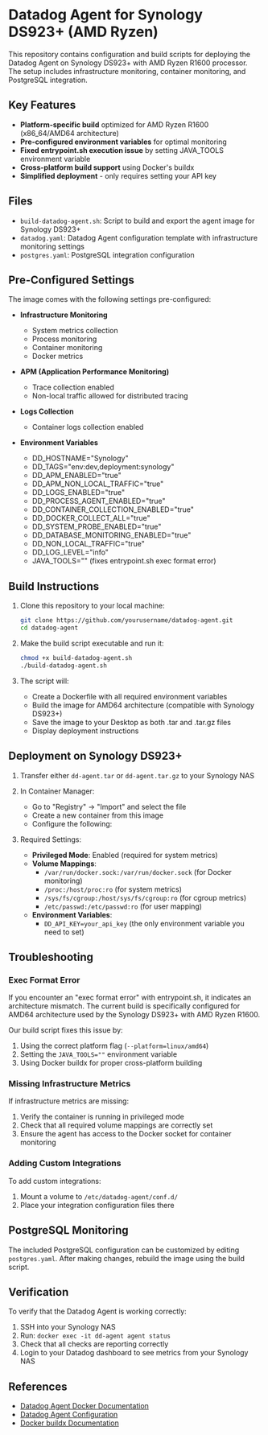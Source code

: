 # Datadog Agent for Synology DS923+ (AMD Ryzen)

This repository contains configuration and build scripts for deploying the Datadog Agent on Synology DS923+ with AMD Ryzen R1600 processor. The setup includes infrastructure monitoring, container monitoring, and PostgreSQL integration.

## Key Features

- **Platform-specific build** optimized for AMD Ryzen R1600 (x86_64/AMD64 architecture)
- **Pre-configured environment variables** for optimal monitoring
- **Fixed entrypoint.sh execution issue** by setting JAVA_TOOLS environment variable
- **Cross-platform build support** using Docker's buildx
- **Simplified deployment** - only requires setting your API key

## Files

- `build-datadog-agent.sh`: Script to build and export the agent image for Synology DS923+
- `datadog.yaml`: Datadog Agent configuration template with infrastructure monitoring settings
- `postgres.yaml`: PostgreSQL integration configuration 

## Pre-Configured Settings

The image comes with the following settings pre-configured:

- **Infrastructure Monitoring**
  - System metrics collection
  - Process monitoring
  - Container monitoring
  - Docker metrics

- **APM (Application Performance Monitoring)**
  - Trace collection enabled
  - Non-local traffic allowed for distributed tracing

- **Logs Collection**
  - Container logs collection enabled

- **Environment Variables**
  - DD_HOSTNAME="Synology"
  - DD_TAGS="env:dev,deployment:synology"
  - DD_APM_ENABLED="true"
  - DD_APM_NON_LOCAL_TRAFFIC="true"
  - DD_LOGS_ENABLED="true"
  - DD_PROCESS_AGENT_ENABLED="true"
  - DD_CONTAINER_COLLECTION_ENABLED="true"
  - DD_DOCKER_COLLECT_ALL="true"
  - DD_SYSTEM_PROBE_ENABLED="true"
  - DD_DATABASE_MONITORING_ENABLED="true"
  - DD_NON_LOCAL_TRAFFIC="true"
  - DD_LOG_LEVEL="info"
  - JAVA_TOOLS="" (fixes entrypoint.sh exec format error)

## Build Instructions

1. Clone this repository to your local machine:
   ```bash
   git clone https://github.com/yourusername/datadog-agent.git
   cd datadog-agent
   ```

2. Make the build script executable and run it:
   ```bash
   chmod +x build-datadog-agent.sh
   ./build-datadog-agent.sh
   ```

3. The script will:
   - Create a Dockerfile with all required environment variables
   - Build the image for AMD64 architecture (compatible with Synology DS923+)
   - Save the image to your Desktop as both .tar and .tar.gz files
   - Display deployment instructions

## Deployment on Synology DS923+

1. Transfer either `dd-agent.tar` or `dd-agent.tar.gz` to your Synology NAS

2. In Container Manager:
   - Go to "Registry" → "Import" and select the file
   - Create a new container from this image
   - Configure the following:

3. Required Settings:
   - **Privileged Mode**: Enabled (required for system metrics)
   - **Volume Mappings**:
     - `/var/run/docker.sock:/var/run/docker.sock` (for Docker monitoring)
     - `/proc:/host/proc:ro` (for system metrics)
     - `/sys/fs/cgroup:/host/sys/fs/cgroup:ro` (for cgroup metrics)
     - `/etc/passwd:/etc/passwd:ro` (for user mapping)
   - **Environment Variables**:
     - `DD_API_KEY=your_api_key` (the only environment variable you need to set)

## Troubleshooting

### Exec Format Error

If you encounter an "exec format error" with entrypoint.sh, it indicates an architecture mismatch. The current build is specifically configured for AMD64 architecture used by the Synology DS923+ with AMD Ryzen R1600.

Our build script fixes this issue by:
1. Using the correct platform flag (`--platform=linux/amd64`)
2. Setting the `JAVA_TOOLS=""` environment variable
3. Using Docker buildx for proper cross-platform building

### Missing Infrastructure Metrics

If infrastructure metrics are missing:
1. Verify the container is running in privileged mode
2. Check that all required volume mappings are correctly set
3. Ensure the agent has access to the Docker socket for container monitoring

### Adding Custom Integrations

To add custom integrations:
1. Mount a volume to `/etc/datadog-agent/conf.d/`
2. Place your integration configuration files there

## PostgreSQL Monitoring

The included PostgreSQL configuration can be customized by editing `postgres.yaml`. After making changes, rebuild the image using the build script.

## Verification

To verify that the Datadog Agent is working correctly:

1. SSH into your Synology NAS
2. Run: `docker exec -it dd-agent agent status`
3. Check that all checks are reporting correctly
4. Login to your Datadog dashboard to see metrics from your Synology NAS

## References

- [Datadog Agent Docker Documentation](https://docs.datadoghq.com/containers/docker/)
- [Datadog Agent Configuration](https://docs.datadoghq.com/agent/configuration/)
- [Docker buildx Documentation](https://docs.docker.com/engine/reference/commandline/buildx/)
